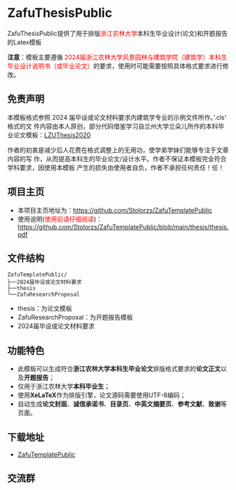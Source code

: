 
# ZafuThesisPublic


ZafuThesisPublic提供了用于排版<font color = "red">浙江农林大学</font>本科生毕业设计(论文)和开题报告的Latex模板

**注意**：模板主要遵循<font color = red> 2024届浙江农林大学风景园林与建筑学院（建筑学）本科生毕业设计说明书（或毕业论文）</font>的要求，使用时可能需要按照具体格式要求进行修改。
## 免责声明
本模板格式参照 2024 届毕设或论文材料要求内建筑学专业的示例文件所作。’.cls’ 格式的文
件内容由本人原创，部分代码借鉴学习自兰州大学兰朵儿所作的本科毕业论文模板：[LZUThesis2020](https://github.com/yuhldr/LZUThesis2020)

作者的初衷是减少后人花费在格式调整上的无用功，使学弟学妹们能够专注于文章内容的写
作，从而提高本科生的毕业论文/设计水平。作者不保证本模板完全符合学科要求，因使用本模板
产生的损失由使用者自负，作者不承担任何责任！任！

## 项目主页
- 本项目主页地址为：https://github.com/Stolorzs/ZafuTemplatePublic
- 使用说明(<font color ="red">使用前请仔细阅读</font>)：https://github.com/Stolorzs/ZafuTemplatePublic/blob/main/thesis/thesis.pdf
## 文件结构 
```
ZafuTemplatePublic/
├──2024届毕设或论文材料要求
├──thesis
└──ZafuResearchProposal
```
- thesis：为论文模板
- ZafuResearchProposal：为开题报告模板
- 2024届毕设或论文材料要求
## 功能特色
- 此模板可以生成符合**浙江农林大学本科生毕业论文**排版格式要求的**论文正文**以及**开题报告**；
- 仅用于浙江农林大学**本科毕业生**；
- 使用**XeLaTeX**作为排版引擎，论文源码需要使用UTF-8编码；
- 自动生成**论文封面**、**诚信承诺书**、**目录页**、**中英文摘要页**、**参考文献**、**致谢**等页面。
## 下载地址
- [ZafuTemplatePublic](https://github.com/Stolorzs/ZafuTemplatePublic/archive/refs/heads/main.zip)
## 交流群

